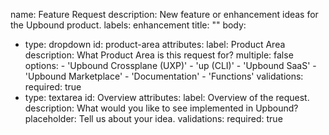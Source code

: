 name: Feature Request
description: New feature or enhancement ideas for the Upbound product.
labels: enhancement
title: "<feature overview>"
body:
  - type: dropdown
    id: product-area
    attributes:
      label: Product Area
      description: What Product Area is this request for?
      multiple: false
      options:
        - 'Upbound Crossplane (UXP)'
        - 'up (CLI)'
        - 'Upbound SaaS'
        - 'Upbound Marketplace'
        - 'Documentation'
        - 'Functions'
    validations:
      required: true
  - type: textarea
    id: Overview
    attributes:
      label: Overview of the request.
      description: What would you like to see implemented in Upbound?
      placeholder: Tell us about your idea.
    validations:
      required: true